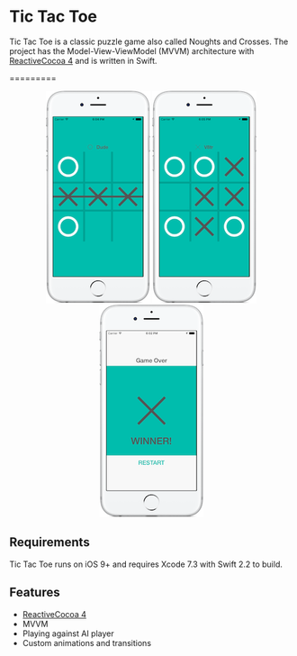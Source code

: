 Tic Tac Toe
=========
Tic Tac Toe is a classic puzzle game also called Noughts and Crosses. The project has the Model-View-ViewModel (MVVM) architecture with [ReactiveCocoa 4][reactive-cocoa] and is written in Swift.

[reactive-cocoa]: https://github.com/ReactiveCocoa/ReactiveCocoa
=========

<p align="center">
  <img src="https://github.com/V8tr/tic-tac-toe/blob/master/screenshot_1.png">
  <img src="https://github.com/V8tr/tic-tac-toe/blob/master/screenshot_2.png">
  <img src="https://github.com/V8tr/tic-tac-toe/blob/master/screenshot_0.png">
</p>

Requirements
------------
Tic Tac Toe runs on iOS 9+ and requires Xcode 7.3 with Swift 2.2 to build.

Features
------------
* [ReactiveCocoa 4][reactive-cocoa]
* MVVM
* Playing against AI player
* Custom animations and transitions
